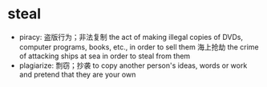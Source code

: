 # steal

- piracy: 盗版行为；非法复制 the act of making illegal copies of DVDs, computer programs, books, etc., in order to sell them 海上抢劫 the crime of attacking ships at sea in order to steal from them
- plagiarize: 剽窃；抄袭 to copy another person's ideas, words or work and pretend that they are your own

